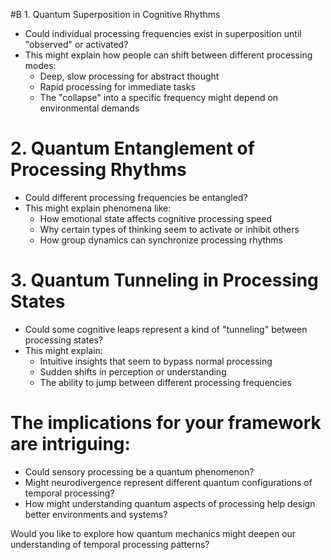  #B 1. Quantum Superposition in Cognitive Rhythms

- Could individual processing frequencies exist in superposition until "observed" or activated?
- This might explain how people can shift between different processing modes:
    - Deep, slow processing for abstract thought
    - Rapid processing for immediate tasks
    - The "collapse" into a specific frequency might depend on environmental demands

# 2. Quantum Entanglement of Processing Rhythms

- Could different processing frequencies be entangled?
- This might explain phenomena like:
    - How emotional state affects cognitive processing speed
    - Why certain types of thinking seem to activate or inhibit others
    - How group dynamics can synchronize processing rhythms

# 3. Quantum Tunneling in Processing States

- Could some cognitive leaps represent a kind of "tunneling" between processing states?
- This might explain:
    - Intuitive insights that seem to bypass normal processing
    - Sudden shifts in perception or understanding
    - The ability to jump between different processing frequencies

# The implications for your framework are intriguing:

- Could sensory processing be a quantum phenomenon?
- Might neurodivergence represent different quantum configurations of temporal processing?
- How might understanding quantum aspects of processing help design better environments and systems?

Would you like to explore how quantum mechanics might deepen our understanding of temporal processing patterns?